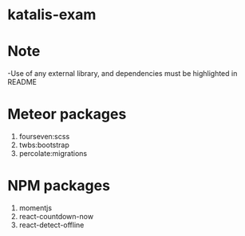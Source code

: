 # katalis-exam

# Note
-Use of any external library, and dependencies must be highlighted in README

# Meteor packages
  1. fourseven:scss
  2. twbs:bootstrap
  3. percolate:migrations

# NPM packages
  1. momentjs
  2. react-countdown-now
  3. react-detect-offline

